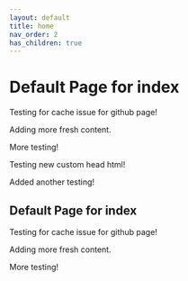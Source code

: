 ```yaml
---
layout: default
title: home
nav_order: 2
has_children: true
---
```


# Default Page for index

Testing for cache issue for github page!

Adding more fresh content.

More testing!

Testing new custom head html!


Added another testing!


## Default Page for index

Testing for cache issue for github page!

Adding more fresh content.

More testing!
